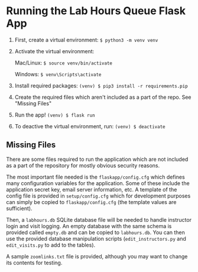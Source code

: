 # Running the Lab Hours Queue Flask App


1. First, create a virtual environment: `$ python3 -m venv venv`

2. Activate the virtual environment:

    Mac/Linux: `$ source venv/bin/activate`

    Windows: `$ venv\Scripts\activate`

3. Install required packages: `(venv) $ pip3 install -r requirements.pip`

4. Create the required files which aren't included as a part of the repo. See "Missing Files"

5. Run the app! `(venv) $ flask run`

6. To deactive the virtual environment, run: `(venv) $ deactivate`

## Missing Files

There are some files required to run the application which are not included as a part of the repository for mostly obvious security reasons.

The most important file needed is the `flaskapp/config.cfg` which defines many configuration variables
for the application. Some of these include the application secret key, email server information,
etc. A template of the config file is provided in `setup/config.cfg` which for development purposes
can simply be copied to `flaskapp/config.cfg` (the template values are sufficient).

Then, a `labhours.db` SQLite database file will be needed to
handle instructor login and visit logging.
An empty database with the same schema is provided called `empty.db` and can be copied to `labhours.db`.
You can then use the provided database manipulation scripts
(`edit_instructors.py` and `edit_visits.py` to add to the tables).

A sample `zoomlinks.txt` file is provided, although you
may want to change its contents for testing.
